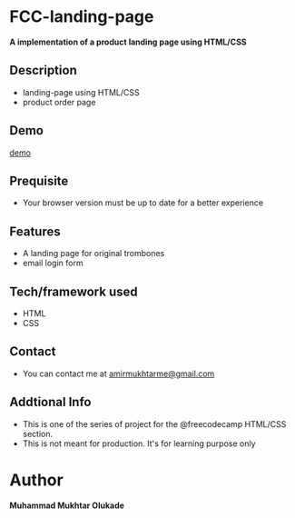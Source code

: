 # FCC-landing-page
**A implementation of a product landing page using HTML/CSS**

## Description
-  landing-page  using HTML/CSS
-  product order page


## Demo
 [demo](https://rawcdn.githack.com/Amir9eng/FCC-landing-page/3a962cadef64ae1e9b53093aea7b8b249f0c05f9/index.html)
 
 ## Prequisite
- Your browser version must be up to date for a better experience

## Features
-  A landing page for original trombones
-  email login form
 
 ## Tech/framework used
- HTML
- CSS

## Contact
- You can contact me at  <amirmukhtarme@gmail.com>

## Addtional Info
- This is one of the series of project for the @freecodecamp HTML/CSS section. 
- This is not meant for production. It's for learning purpose only 

# Author
**Muhammad Mukhtar Olukade**
